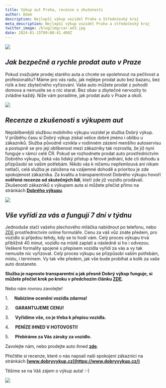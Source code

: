 ```yaml
---
title: Výkup aut Praha, recenze a zkušenosti
author: Adam
description: Nejlepší výkup vozidel Praha a Středočeský kraj
meta_description: Nejlepší výkup vozidel Praha a středočeský kraj
twitter_image: /blog/img/car-ad3.jpg
date: 2024-01-15T09:08:41.409Z
---
```

![](/blog/img/carmoney3.jpg)

## *Jak bezpečně a rychle prodat auto v Praze*

Pokud zvažujete prodej starého auta a chcete se spolehnout na pečlivost a profesionalitu? Máme pro vás radu, jak nejlépe prodat auto bez bazaru, bez rizik a bez zbytečného vyřizování. Vaše auto můžete prodat z pohodlí domova a nemusíte se o nic starat. Bez obav a zbytečné nervozity to zvládne každý. Níže vám poradíme, jak prodat auto v Praze a okolí.

![](/blog/img/info-icon.png)

## *Recenze a zkušenosti s výkupem aut*

Nejoblíbenější službou mobilního výkupu vozidel je služba Dobrý výkup. V průběhu času si Dobrý výkup získal velice dobré jméno i oblibu u zákazníků. Služba původně vznikla v rodinném zázemí menšího autoservisu a postupně se pro její oblíbenost mezi zákazníky tak rozrostla, že již nyní funguje v rámci celé ČR. Pokud se rozhodnete prodat auto prostřednictvím Dobrého výkupu, čeká vás lidský přístup a férové jednání, kde ctí dohodu a přizpůsobí se vašim potřebám. Nikdo vás k ničemu nepřemlouvá ani nikam netlačí, celá služba je založena na vzájemné dohodě a prioritou je zde spokojenost zákazníka. Za kvalitu a transparentnost Dobrého výkupu hovoří **ověřené recenze od skutečných lidí**, kteří zde již vozidlo prodávali. Zkušenosti zákazníků s výkupem auta si můžete přečíst přímo na stránkách **[Dobrého výkupu](https://www.dobryvykup.cz/)**.  

![](/blog/img/obrázek1.jpg)

## *Vše vyřídí za vás a fungují 7 dní v týdnu*

Jednoduše stačí vašeho plechového miláčka nabídnout po telefonu, nebo [ZDE](https://www.dobryvykup.cz/) prostřednictvím online formuláře. Cenu za váš vůz znáte předem, pro vozidlo si přijedou tehdy, kdy se to hodí vám. Celý proces výkupu trvá přibližně 40 minut, vozidlo na místě zaplatí a následně si ho i odvezou. Veškeré formality spojené s přepisem vozidla vyřídí za vás a vy tak nemusíte nic vyřizovat. Celý proces výkupu se přizpůsobí vašim potřebám, místu, i termínem. Vy tak víte předem, jak vše bude probíhat a kolik za vaše auto dostanete.

**Služba je naprosto transparentní a jak přesně Dobrý výkup funguje, si můžete přečíst krok po kroku v předchozím článku [ZDE](https://www.dobryvykup.cz/blog/2021/09/jak-prob%C3%ADh%C3%A1-samotn%C3%BD-v%C3%BDkup-aut-s-dobr%C3%BDm-v%C3%BDkupem).**  

Nebo nám rovnou zavolejte!

1.     <!--\\\[endif]-->**Nabízíme ocenění vozidla zdarma!**

2.     <!--\\\[endif]-->**GARANTUJEME CENU!**

3.     <!--\\\[endif]-->**Vyřídíme vše, co je třeba k přepisu vozidla.**

4.     <!--\\\[endif]-->**PENÍZE IHNED V HOTOVOSTI!**

5.     <!--\\\[endif]-->**Přebíráme za Vás záruky za vozidlo.**

Zavolejte nám, nebo prodejte auto ihned **[zde](https://www.dobryvykup.cz/#bottom)**.

Přečtěte si recenze, které o nás napsali naši spokojení zákazníci na stránkách **[www.dobryvykup.cz](https://www.dobryvykup.cz/)**

Těšíme se na Váš zájem o výkup auta! :-)

![](/blog/img/car-ad3.jpg)